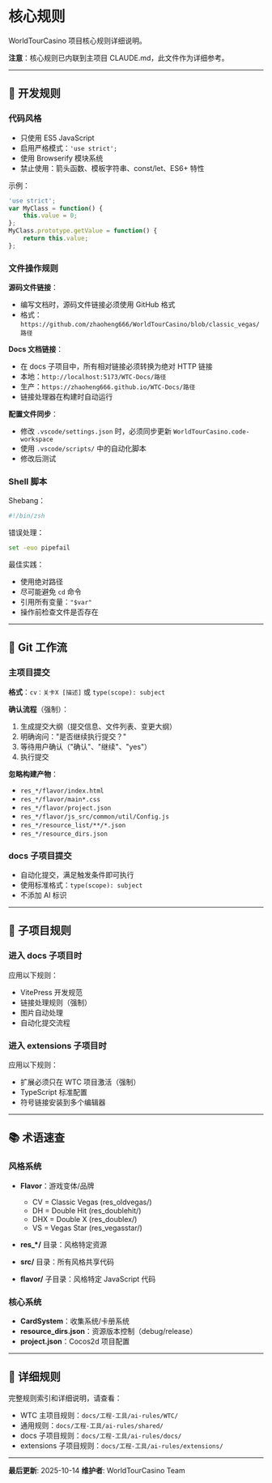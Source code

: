 # 核心规则

WorldTourCasino 项目核心规则详细说明。

**注意**：核心规则已内联到主项目 CLAUDE.md，此文件作为详细参考。

---

## 🔧 开发规则

### 代码风格

- 只使用 ES5 JavaScript
- 启用严格模式：`'use strict';`
- 使用 Browserify 模块系统
- 禁止使用：箭头函数、模板字符串、const/let、ES6+ 特性

示例：

```javascript
'use strict';
var MyClass = function() {
    this.value = 0;
};
MyClass.prototype.getValue = function() {
    return this.value;
};
```

### 文件操作规则

**源码文件链接**：
- 编写文档时，源码文件链接必须使用 GitHub 格式
- 格式：`https://github.com/zhaoheng666/WorldTourCasino/blob/classic_vegas/路径`

**Docs 文档链接**：
- 在 docs 子项目中，所有相对链接必须转换为绝对 HTTP 链接
- 本地：`http://localhost:5173/WTC-Docs/路径`
- 生产：`https://zhaoheng666.github.io/WTC-Docs/路径`
- 链接处理器在构建时自动运行

**配置文件同步**：
- 修改 `.vscode/settings.json` 时，必须同步更新 `WorldTourCasino.code-workspace`
- 使用 `.vscode/scripts/` 中的自动化脚本
- 修改后测试

### Shell 脚本

Shebang：

```bash
#!/bin/zsh
```

错误处理：

```bash
set -euo pipefail
```

最佳实践：
- 使用绝对路径
- 尽可能避免 `cd` 命令
- 引用所有变量：`"$var"`
- 操作前检查文件是否存在

---

## 📝 Git 工作流

### 主项目提交

**格式**：`cv：关卡X [描述]` 或 `type(scope): subject`

**确认流程**（强制）：
1. 生成提交大纲（提交信息、文件列表、变更大纲）
2. 明确询问："是否继续执行提交？"
3. 等待用户确认（"确认"、"继续"、"yes"）
4. 执行提交

**忽略构建产物**：
- `res_*/flavor/index.html`
- `res_*/flavor/main*.css`
- `res_*/flavor/project.json`
- `res_*/flavor/js_src/common/util/Config.js`
- `res_*/resource_list/**/*.json`
- `res_*/resource_dirs.json`

### docs 子项目提交

- 自动化提交，满足触发条件即可执行
- 使用标准格式：`type(scope): subject`
- 不添加 AI 标识

---

## 🎯 子项目规则

### 进入 docs 子项目时

应用以下规则：
- VitePress 开发规范
- 链接处理规则（强制）
- 图片自动处理
- 自动化提交流程

### 进入 extensions 子项目时

应用以下规则：
- 扩展必须只在 WTC 项目激活（强制）
- TypeScript 标准配置
- 符号链接安装到多个编辑器

---

## 📚 术语速查

### 风格系统

- **Flavor**：游戏变体/品牌
  - CV = Classic Vegas (res_oldvegas/)
  - DH = Double Hit (res_doublehit/)
  - DHX = Double X (res_doublex/)
  - VS = Vegas Star (res_vegasstar/)

- **res_*/** 目录：风格特定资源
- **src/** 目录：所有风格共享代码
- **flavor/** 子目录：风格特定 JavaScript 代码

### 核心系统

- **CardSystem**：收集系统/卡册系统
- **resource_dirs.json**：资源版本控制（debug/release）
- **project.json**：Cocos2d 项目配置

---

## 🔗 详细规则

完整规则索引和详细说明，请查看：

- WTC 主项目规则：`docs/工程-工具/ai-rules/WTC/`
- 通用规则：`docs/工程-工具/ai-rules/shared/`
- docs 子项目规则：`docs/工程-工具/ai-rules/docs/`
- extensions 子项目规则：`docs/工程-工具/ai-rules/extensions/`

---

**最后更新**: 2025-10-14
**维护者**: WorldTourCasino Team
